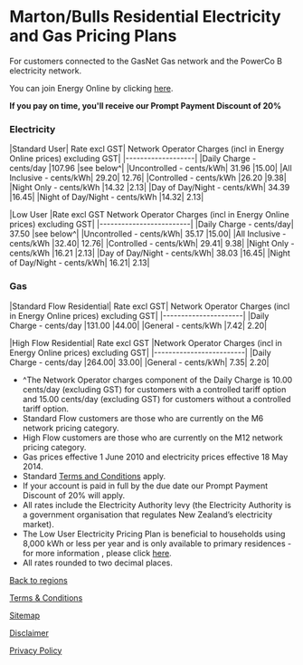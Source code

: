 # Marton/Bulls Residential Electricity and Gas Pricing Plans
For customers connected to the GasNet Gas network and the PowerCo B electricity network.


You can join Energy Online by clicking [here](http://www.energyonline.co.nz/Default.aspx?tabid=98).

**If you pay on time, you'll receive our Prompt Payment Discount of 20%**


### Electricity
|Standard User|	Rate excl GST|	Network Operator Charges (incl in Energy Online prices) excluding GST|
|-------------------|
|Daily Charge - cents/day	|107.96	|see below^|
|Uncontrolled - cents/kWh|	31.96	|15.00|
|All Inclusive - cents/kWh|	29.20|	12.76|
|Controlled - cents/kWh	|26.20	|9.38|
|Night Only - cents/kWh	|14.32	|2.13|
|Day of Day/Night - cents/kWh|	34.39	|16.45|
|Night of Day/Night - cents/kWh	|14.32|	2.13|
 

|Low User	|Rate excl GST	Network Operator Charges (incl in Energy Online prices) excluding GST|
|-------------------------|
|Daily Charge - cents/day|	37.50	|see below^|
|Uncontrolled - cents/kWh|	35.17	|15.00|
|All Inclusive - cents/kWh	|32.40|	12.76|
|Controlled - cents/kWh|	29.41|	9.38|
|Night Only - cents/kWh	|16.21	|2.13|
|Day of Day/Night - cents/kWh|	38.03	|16.45|
|Night of Day/Night - cents/kWh|	16.21|	2.13|

### Gas
|Standard Flow Residential|	Rate excl GST|	Network Operator Charges (incl in Energy Online prices) excluding GST|
|----------------------|
|Daily Charge - cents/day	|131.00	|44.00|
|General - cents/kWh	|7.42|	2.20|
 

|High Flow Residential|	Rate excl GST	|Network Operator Charges (incl in Energy Online prices) excluding GST|
|-------------------------|
|Daily Charge - cents/day	|264.00|	33.00|
|General - cents/kWh|	7.35|	2.20|


- ^The Network Operator charges component of the Daily Charge is 10.00 cents/day (excluding GST) for customers with a controlled tariff option and 15.00 cents/day (excluding GST) for customers without a controlled tariff option.
- Standard Flow customers are those who are currently on the M6 network pricing category.
- High Flow customers are those who are currently on the M12 network pricing category.
- Gas prices effective 1 June 2010 and electricity prices effective 18 May 2014. 
- Standard [Terms and Conditions](http://www.energyonline.co.nz/terms) apply.
- If your account is paid in full by the due date our Prompt Payment Discount of 20% will apply.
- All rates include the Electricity Authority levy (the Electricity Authority is a government organisation that regulates New Zealand’s electricity market).
- The Low User Electricity Pricing Plan is beneficial to households using 8,000 kWh or less per year and is only available to primary residences - for more information , please click [here](http://www.energyonline.co.nz/Default.aspx?tabid=148).
- All rates rounded to two decimal places.

[Back to regions](http://www.energyonline.co.nz/residential/pricing_plans/electricity_and_gas_pricing_plans)

[Terms & Conditions](http://www.energyonline.co.nz/terms)

[Sitemap](http://www.energyonline.co.nz/home/site_map)

[Disclaimer](http://www.energyonline.co.nz/home/site_map/disclaimer)

[Privacy Policy](http://www.energyonline.co.nz/home/site_map/privacy_policy)
